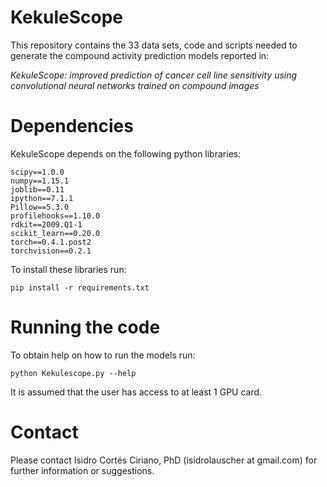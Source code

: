# KekuleScope

This repository contains the 33 data sets, code and scripts needed to generate the compound activity prediction models reported in:

_KekuleScope: improved prediction of cancer cell line sensitivity using convolutional neural networks trained on compound images_

# Dependencies
KekuleScope depends on the following python libraries:
```
scipy==1.0.0
numpy==1.15.1
joblib==0.11
ipython==7.1.1
Pillow==5.3.0
profilehooks==1.10.0
rdkit==2009.Q1-1
scikit_learn==0.20.0
torch==0.4.1.post2
torchvision==0.2.1
```

To install these libraries run:

```
pip install -r requirements.txt
```

# Running the code
To obtain help on how to run the models run:
```
python Kekulescope.py --help
```
It is assumed that the user has access to at least 1 GPU card.

# Contact
Please contact Isidro Cortés Ciriano, PhD (isidrolauscher at gmail.com) for further information or suggestions.
